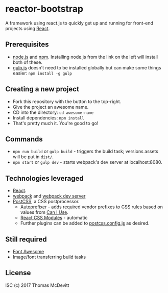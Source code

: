 # reactor-bootstrap
A framework using react.js to quickly get up and running for front-end projects using [React](https://facebook.github.io/react/).

## Prerequisites
- [node.js](https://nodejs.org/en/) and [npm](https://www.npmjs.com/). Installing node.js from the link on the left will install both of these.
- [gulp.js](http://gulpjs.com/) doesn't need to be installed globally but can make some things easier: `npm install -g gulp`

## Creating a new project
- Fork this repository with the button to the top-right.
- Give the project an awesome name.
- CD into the directory: `cd awesome-name`
- Install dependencies: `npm install`
- That's pretty much it. You're good to go!

## Commands
- `npm run build` or `gulp build` - triggers the build task; versions assets will be put in `dist/`.
- `npm start` or `gulp dev` - starts webpack's dev server at localhost:8080.
 
## Technologies leveraged
- [React](https://facebook.github.io/react/).
- [webpack](https://webpack.github.io/) and [webpack dev server](https://webpack.github.io/docs/webpack-dev-server.html)
- [PostCSS](http://postcss.org/), a CSS postprocessor.
  - [Autoprefixer](https://github.com/postcss/autoprefixer) - adds required vendor prefixes to CSS rules based on values from [Can I Use](http://caniuse.com/).
  - [React CSS Modules](https://github.com/gajus/react-css-modules) - automatic
  - Further plugins can be added to [postcss.config.js](./postcssconfig.js) as desired.

## Still required
- [Font Awesome](http://fontawesome.io/)
- Image/font transferring build tasks

## License
ISC (c) 2017 Thomas McDevitt